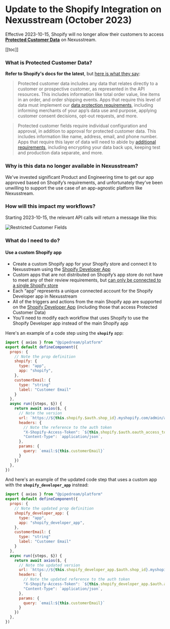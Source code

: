 # Update to the Shopify Integration on Nexusstream (October 2023)

Effective 2023-10-15, Shopify will no longer allow their customers to access **[Protected Customer Data](https://www.shopify.com/partners/blog/data-protection)** on Nexusstream.

[[toc]]

### What is Protected Customer Data?
**Refer to Shopify's docs for the latest**, but [here is what they say](https://www.shopify.com/partners/blog/data-protection):
> Protected customer data includes any data that relates directly to a customer or prospective customer, as represented in the API resources. This includes information like total order value, line items in an order, and order shipping events. Apps that require this level of data must implement our [data protection requirements](https://shopify.dev/apps/store/data-protection/protected-customer-data?shpxid=aa95abd6-7955-4C12-6DB9-B3C3859B16AE), including informing merchants of your app’s data use and purpose, applying customer consent decisions, opt-out requests, and more.

> Protected customer fields require individual configuration and approval, in addition to approval for protected customer data. This includes information like name, address, email, and phone number. Apps that require this layer of data will need to abide by [additional requirements](https://shopify.dev/apps/store/data-protection/protected-customer-data?shpxid=aa95abd6-7955-4C12-6DB9-B3C3859B16AE#requirements), including encrypting your data back ups, keeping test and production data separate, and more.

### Why is this data no longer available in Nexusstream?
We've invested significant Product and Engineering time to get our app approved based on Shopify’s requirements, and unfortunately they’ve been unwilling to support the use case of an app-agnostic platform like Nexusstream.

### How will this impact my workflows?
Starting 2023-10-15, the relevant API calls will return a message like this:

![Restricted Customer Fields](https://res.cloudinary.com/nexusstreamin/image/upload/v1695097066/shopify-customer-fields_f7enlk.png)

### What do I need to do?

#### Use a custom Shopify app
- Create a custom Shopify app for your Shopify store and connect it to Nexusstream using the [Shopify Developer App](https://khulnasoft.com/apps/shopify-developer-app#getting-started)
- Custom apps that are not distributed on Shopify’s app store do not have to meet any of their review requirements, but [can only be connected to a single Shopify store](https://shopify.dev/docs/apps/distribution)
- Each “app” represents a unique connected account for the Shopify Developer app in Nexusstream
- All of the triggers and actions from the main Shopify app are supported on the [Shopify Developer App](https://khulnasoft.com/apps/shopify-developer-app/#popular-shopify-developer-app-triggers) (including those that access Protected Customer Data)
- You’ll need to modify each workflow that uses Shopify to use the Shopify Developer app instead of the main Shopify app 

Here's an example of a code step using the **`shopify`** app:

``` javascript
import { axios } from "@pipedream/platform"
export default defineComponent({
  props: {
    // Note the prop definition
    shopify: {
      type: "app",
      app: "shopify",
    },
    customerEmail: {
      type: "string"
      label: "Customer Email"
    }
  },
  async run({steps, $}) {
    return await axios($, {
      // Note the version
      url: `https://${this.shopify.$auth.shop_id}.myshopify.com/admin/api/2022-07/customers/search.json`,
      headers: {
        // Note the reference to the auth token
        "X-Shopify-Access-Token": `${this.shopify.$auth.oauth_access_token}`,
        "Content-Type": `application/json`,
      },
      params: {
        query: `email:${this.customerEmail}`
      }
    })
  },
})
```

And here's an example of the updated code step that uses a custom app with the **`shopify_developer_app`** instead:

``` javascript
import { axios } from "@pipedream/platform"
export default defineComponent({
  props: {
    // Note the updated prop definition
    shopify_developer_app: {
      type: "app",
      app: "shopify_developer_app",
    },
    customerEmail: {
      type: "string"
      label: "Customer Email"
    }
  },
  async run({steps, $}) {
    return await axios($, {
      // Note the updated version
      url: `https://${this.shopify_developer_app.$auth.shop_id}.myshopify.com/admin/api/2023-07/customers/search.json`,
      headers: {
        // Note the updated reference to the auth token
        "X-Shopify-Access-Token": `${this.shopify_developer_app.$auth.access_token}`,
        "Content-Type": `application/json`,
      },
      params: {
        query: `email:${this.customerEmail}`
      }
    })
  },
})
```